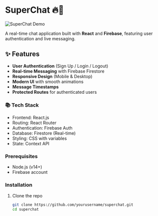 # SuperChat 🔥💬

![SuperChat Demo](demo.gif) <!-- Replace with actual demo GIF/screenshot -->

A real-time chat application built with **React** and **Firebase**, featuring user authentication and live messaging.

## ✨ Features

- **User Authentication** (Sign Up / Login / Logout)
- **Real-time Messaging** with Firebase Firestore
- **Responsive Design** (Mobile & Desktop)
- **Modern UI** with smooth animations
- **Message Timestamps**
- **Protected Routes** for authenticated users

### 📚 Tech Stack
- Frontend: React.js
- Routing: React Router
- Authentication: Firebase Auth
- Database: Firestore (Real-time)
- Styling: CSS with variables
- State: Context API

### Prerequisites
- Node.js (v14+)
- Firebase account

### Installation
1. Clone the repo
   ```sh
   git clone https://github.com/yourusername/superchat.git
   cd superchat